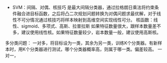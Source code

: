 - SVM：间隔、对偶、核技巧
是最大间隔分类器，通过拉格朗日乘法将约束条件融合进目标函数，之后将凸二次规划问题转换为对偶问题求最优解，对于线性不可分情况通过核技巧将样本映射到高维空间实现线性可分。
核函数：线性、sigmoid、多项式、高斯、拉普拉斯
如果特征数量很大，跟样本数量差不多，建议使用线性核。如果特征数量较少，岩本数量一般，建议使用高斯核。

多分类问题：
一对多，将目标设为一类，其余为另一类，训练K个分类器。有新样本时，用K个分类器进行测试，哪个分类器概率高，则属于哪一类。偏差较高。
一对一，

